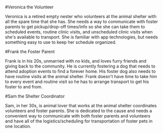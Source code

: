 #Veronica the Volunteer

Veronica is a retired empty nester who volunteers at the animal shelter with all the spare time that she has. She needs a way to communicate with foster parents to get pickup/drop-off times/info so she she can take them to scheduled events, routine clinic visits, and unscheduled clinic visits when she's available to transport. She is familiar with app technologies, but needs something easy to use to keep her schedule organized.


#Frank the Foster Parent

Frank is in his 20s, unmarried with no kids, and loves furry friends and giving back to the community. He is currently fostering a dog that needs to attend adoption events to find a forever home. His foster dog also needs to have routine visits at the animal shelter. Frank doesn't have time to take him to every event and routine visit so he has to arrange transport to get his foster to and from.


#Sam the Shelter Coordinator

Sam, in her 30s, is animal lover that works at the animal shelter coordinates volunteers and foster parents. She is dedicated to the cause and needs a convenient way to communicate with both foster parents and volunteers and have all of the logistics/scheduling for transportation of foster pets in one location. 

